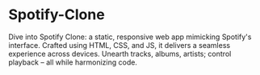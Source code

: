 # Spotify-Clone
 Dive into Spotify Clone: a static, responsive web app mimicking Spotify's interface. Crafted using HTML, CSS, and JS, it delivers a seamless experience across devices. Unearth tracks, albums, artists; control playback – all while harmonizing code. 
